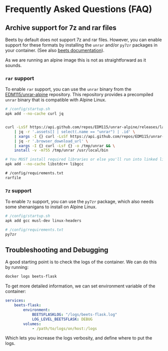 # Frequently Asked Questions (FAQ)

## Archive support for 7z and rar files

Beets by default does not support 7z and rar files. However, you can enable support for these formats by installing the `unrar` and/or `py7zr` packages in your container. (See also [beets documentation](https://beets.readthedocs.io/en/stable/reference/cli.html#import)).

As we are running an alpine image this is not as straightforward as it sounds.

### `rar` support

To enable `rar` support, you can use the `unrar` binary from the [EDM115/unrar-alpine](https://github.com/EDM115/unrar-alpine) repository. This repository provides a precompiled `unrar` binary that is compatible with Alpine Linux.

```bash
# /config/startup.sh
apk add --no-cache curl jq


curl -LsSf https://api.github.com/repos/EDM115/unrar-alpine/releases/latest \
    | jq -r '.assets[] | select(.name == "unrar") | .id' \
    | xargs -I {} curl -LsSf https://api.github.com/repos/EDM115/unrar-alpine/releases/assets/{} \
    | jq -r '.browser_download_url' \
    | xargs -I {} curl -Lsf {} -o /tmp/unrar && \
    install -v -m755 /tmp/unrar /usr/local/bin

# You MUST install required libraries or else you'll run into linked libraries loading issues
apk add --no-cache libstdc++ libgcc
```

```txt
# /config/requirements.txt
rarfile
```

### `7z` support

To enable `7z` support, you can use the `py7zr` package, which also needs some shenanigans to install on Alpine Linux.

```bash
# /config/startup.sh
apk add gcc musl-dev linux-headers

# /config/requirements.txt
py7zr
```

## Troubleshooting and Debugging

A good starting point is to check the logs of the container. We can do this by running:

```bash
docker logs beets-flask
```

To get more detailed information, we can set environment variable of the container:

```yaml
services:
    beets-flask:
        environment:
            BEETSFLASKLOG: "/logs/beets-flask.log"
            LOG_LEVEL_BEETSFLASK: DEBUG
        volumes:
            - /path/to/logs/on/host:/logs
```

Which lets you increase the logs verbosity, and define where to put the logs.
